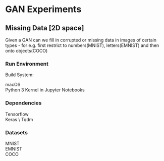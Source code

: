 # GAN Experiments

## Missing Data [2D space]
Given a GAN can we fill in corrupted or missing data in images of certain types - for e.g. first restrict to numbers(MNIST), letters(EMNIST) and then onto objects(COCO)
### Run Environment 
Build System: 

macOS \
Python 3 Kernel in Jupyter Notebooks

### Dependencies 
Tensorflow \
Keras \ 
Tqdm

### Datasets
MNIST \
EMNIST \
COCO
